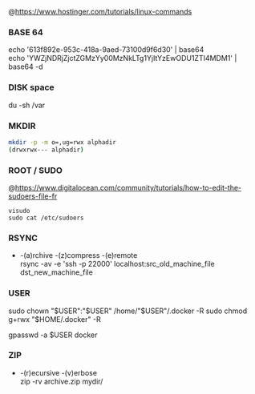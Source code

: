 @https://www.hostinger.com/tutorials/linux-commands   

### BASE 64

echo '613f892e-953c-418a-9aed-73100d9f6d30' | base64  
echo 'YWZjNDRjZjctZGMzYy00MzNkLTg1YjItYzEwODU1ZTI4MDM1' | base64 -d  

### DISK space

du -sh /var   

### MKDIR

```sh
mkdir -p -m o=,ug=rwx alphadir   
(drwxrwx--- alphadir)
```

### ROOT / SUDO

@https://www.digitalocean.com/community/tutorials/how-to-edit-the-sudoers-file-fr  

```
visudo  
sudo cat /etc/sudoers  
```

### RSYNC

* -(a)rchive -(z)compress -(e)remote  
rsync -av -e 'ssh -p 22000' localhost:src_old_machine_file dst_new_machine_file

### USER

sudo chown "$USER":"$USER" /home/"$USER"/.docker -R   
sudo chmod g+rwx "$HOME/.docker" -R

gpasswd -a $USER docker

### ZIP

*  -(r)ecursive -(v)erbose   
zip -rv archive.zip mydir/

